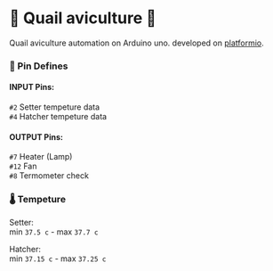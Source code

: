 # 🥚 Quail aviculture 🐣
Quail aviculture automation on Arduino uno. developed on [platformio](https://platformio.org/).

### 📌 Pin Defines
#### INPUT Pins:  
`#2` Setter tempeture data  
`#4` Hatcher tempeture data

#### OUTPUT Pins:
`#7` Heater (Lamp)  
`#12` Fan  
`#8` Termometer check

### 🌡️ Tempeture
Setter:  
min `37.5 c` - max `37.7 c`

Hatcher:  
min `37.15 c` - max `37.25 c`
